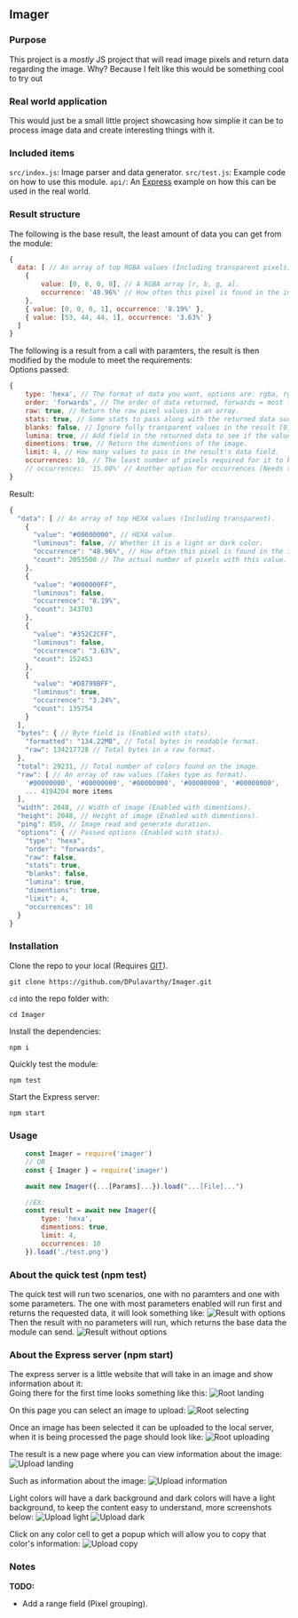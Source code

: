 ## Imager

### Purpose
This project is a *mostly* JS project that will read image pixels and return data regarding the image.
Why? Because I felt like this would be something cool to try out

### Real world application
This would just be a small little project showcasing how simplie it can be to process image data and create interesting things with it.

### Included items
`src/index.js`: Image parser and data generator.
`src/test.js`: Example code on how to use this module.
`api/`: An [Express](https://www.npmjs.com/package/express) example on how this can be used in the real world.

### Result structure
The following is the base result, the least amount of data you can get from the module:
```js
{
  data: [ // An array of top RGBA values (Including transparent pixels).
    {
        value: [0, 0, 0, 0], // A RGBA array [r, b, g, a].
        occurrence: '48.96%' // How often this pixel is found in the image.
    },
    { value: [0, 0, 0, 1], occurrence: '8.19%' },
    { value: [53, 44, 44, 1], occurrence: '3.63%' }
  ]
}
```

The following is a result from a call with paramters, the result is then modified by the module to meet the requirements:
<br />
Options passed:
```js
{
    type: 'hexa', // The format of data you want, options are: rgba, rgb, hexa, hex.
    order: 'forwards', // The order of data returned, forwards = most found values & backwards = least found values.
    raw: true, // Return the raw pixel values in an array.
    stats: true, // Some stats to pass along with the returned data such as ping or bytes of data processed.
    blanks: false, // Ignore fully transparent values in the result [0, 0, 0, 0].
    lumina: true, // Add field in the returned data to see if the value is a light color or dark color.
    dimentions: true, // Return the dimentions of the image.
    limit: 4, // How many values to pass in the result's data field.
    occurrences: 10, // The least number of pixels required for it to be required in the result (Not applicable to paramter: raw).
    // occurrences: '15.00%' // Another option for occurrences (Needs to occur at least X percent in order to be available in result).
}
```
Result:

```js
{
  "data": [ // An array of top HEXA values (Including transparent).
    {
      "value": "#00000000", // HEXA value.
      "luminous": false, // Whether it is a light or dark color.
      "occurrence": "48.96%", // How often this pixel is found in the image.
      "count": 2053500 // The actual number of pixels with this value.
    },
    {
      "value": "#000000FF",
      "luminous": false,
      "occurrence": "8.19%",
      "count": 343703
    },
    {
      "value": "#352C2CFF",
      "luminous": false,
      "occurrence": "3.63%",
      "count": 152453
    },
    {
      "value": "#D8799BFF",
      "luminous": true,
      "occurrence": "3.24%",
      "count": 135754
    }
  ],
  "bytes": { // Byte field is (Enabled with stats).
    "formatted": "134.22MB", // Total bytes in readable format.
    "raw": 134217728 // Total bytes in a raw format.
  },
  "total": 29231, // Total number of colors found on the image.
  "raw": [ // An array of raw values (Takes type as format).
    '#00000000', '#00000000', '#00000000', '#00000000', '#00000000',
    ... 4194204 more items
  ],
  "width": 2048, // Width of image (Enabled with dimentions).
  "height": 2048, // Height of image (Enabled with dimentions).
  "ping": 850, // Image read and generate duration.
  "options": { // Passed options (Enabled with stats).
    "type": "hexa",
    "order": "forwards",
    "raw": false,
    "stats": true,
    "blanks": false,
    "lumina": true,
    "dimentions": true,
    "limit": 4,
    "occurrences": 10
  }
}
```


### Installation
Clone the repo to your local (Requires [GIT](https://git-scm.com/)).
```
git clone https://github.com/DPulavarthy/Imager.git
```

`cd` into the repo folder with:
```
cd Imager
```

Install the dependencies:
```
npm i
```

Quickly test the module:
```
npm test
```

Start the Express server:
```
npm start
```

### Usage
```js
    const Imager = require('imager')
    // OR
    const { Imager } = require('imager')

    await new Imager({...[Params]...}).load("...[File]...")

    //EX:
    const result = await new Imager({
        type: 'hexa',
        dimentions: true,
        limit: 4,
        occurrences: 10
    }).load('./test.png')
```

### About the quick test (npm test)
The quick test will run two scenarios, one with no paramters and one with some parameters.
The one with most parameters enabled will run first and returns the requested data, it will look something like:
![Result with options](./assets/result-options.png)
Then the result with no parameters will run, which returns the base data the module can send.
![Result without options](./assets/result-base.png)

### About the Express server (npm start)
The express server is a little website that will take in an image and show information about it:
<br />
Going there for the first time looks something like this:
![Root landing](./assets/root.png)

On this page you can select an image to upload:
![Root selecting](./assets/root-selecting.png)

Once an image has been selected it can be uploaded to the local server, when it is being processed the page should look like:
![Root uploading](./assets/root-uploading.png)

The result is a new page where you can view information about the image:
![Upload landing](./assets/upload-landing.png)

Such as information about the image:
![Upload information](./assets/upload-info.png)

Light colors will have a dark background and dark colors will have a light background, to keep the content easy to understand, more screenshots below:
![Upload light](./assets/upload-select-light.png)
![Upload dark](./assets/upload-select-dark.png)

Click on any color cell to get a popup which will allow you to copy that color's information:
![Upload copy](./assets/upload-copy.png)

### Notes
**TODO:**
* Add a range field (Pixel grouping).
